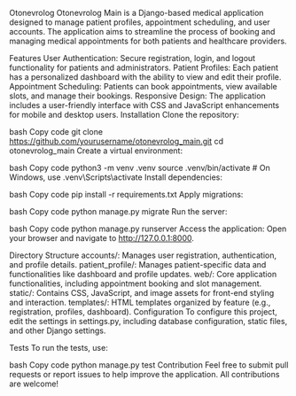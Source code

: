 Otonevrolog
Otonevrolog Main is a Django-based medical application designed to manage patient profiles, appointment scheduling, and user accounts. The application aims to streamline the process of booking and managing medical appointments for both patients and healthcare providers.

Features
User Authentication: Secure registration, login, and logout functionality for patients and administrators.
Patient Profiles: Each patient has a personalized dashboard with the ability to view and edit their profile.
Appointment Scheduling: Patients can book appointments, view available slots, and manage their bookings.
Responsive Design: The application includes a user-friendly interface with CSS and JavaScript enhancements for mobile and desktop users.
Installation
Clone the repository:

bash
Copy code
git clone https://github.com/yourusername/otonevrolog_main.git
cd otonevrolog_main
Create a virtual environment:

bash
Copy code
python3 -m venv .venv
source .venv/bin/activate  # On Windows, use .venv\Scripts\activate
Install dependencies:

bash
Copy code
pip install -r requirements.txt
Apply migrations:

bash
Copy code
python manage.py migrate
Run the server:

bash
Copy code
python manage.py runserver
Access the application: Open your browser and navigate to http://127.0.0.1:8000.

Directory Structure
accounts/: Manages user registration, authentication, and profile details.
patient_profile/: Manages patient-specific data and functionalities like dashboard and profile updates.
web/: Core application functionalities, including appointment booking and slot management.
static/: Contains CSS, JavaScript, and image assets for front-end styling and interaction.
templates/: HTML templates organized by feature (e.g., registration, profiles, dashboard).
Configuration
To configure this project, edit the settings in settings.py, including database configuration, static files, and other Django settings.

Tests
To run the tests, use:

bash
Copy code
python manage.py test
Contribution
Feel free to submit pull requests or report issues to help improve the application. All contributions are welcome!
